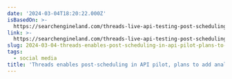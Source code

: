 ```yaml
---
date: '2024-03-04T18:20:22.000Z'
isBasedOn: >-
  https://searchengineland.com/threads-live-api-testing-post-scheduling-analytics-438121
link: >-
  https://searchengineland.com/threads-live-api-testing-post-scheduling-analytics-438121
slug: 2024-03-04-threads-enables-post-scheduling-in-api-pilot-plans-to-add-analytics
tags:
  - social media
title: 'Threads enables post-scheduling in API pilot, plans to add analytics'
---
```


